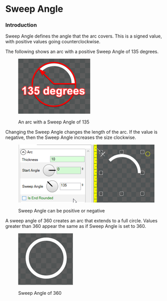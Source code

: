 # Sweep Angle

### Introduction

Sweep Angle defines the angle that the arc covers. This is a signed value, with positive values going counterclockwise.&#x20;

The following shows an arc with a positive Sweep Angle of 135 degrees.

<figure><img src="../../../../.gitbook/assets/29_15 16 48 (1).png" alt=""><figcaption><p>An arc with a Sweep Angle of 135</p></figcaption></figure>

Changing the Sweep Angle changes the length of the arc. If the value is negative, then the Sweep Angle increases the size clockwise.

<figure><img src="../../../../.gitbook/assets/29_15 19 16.gif" alt=""><figcaption><p>Sweep Angle can be positive or negative</p></figcaption></figure>

A sweep angle of 360 creates an arc that extends to a full circle. Values greater than 360 appear the same as if Sweep Angle is set to 360.

<figure><img src="../../../../.gitbook/assets/image (1) (1) (1) (1) (2) (1).png" alt=""><figcaption><p>Sweep Angle of 360</p></figcaption></figure>

